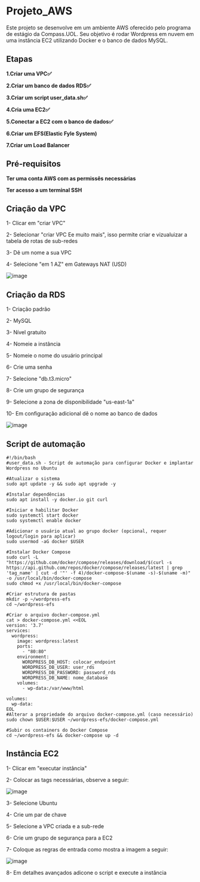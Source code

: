 # Projeto_AWS
Este projeto se desenvolve em um ambiente AWS oferecido pelo programa de estágio da Compass.UOL. Seu objetivo é rodar Wordpress em nuvem em uma instância EC2 utilizando Docker e o banco de dados MySQL.

## Etapas
**1.Criar uma VPC✅**

**2.Criar um banco de dados RDS✅**

**3.Criar um script user_data.sh✅** 

**4.Cria uma EC2✅** 

**5.Conectar a EC2 com o banco de dados✅**

**6.Criar um EFS(Elastic Fyle System)**

**7.Criar um Load Balancer**



## Pré-requisitos
**Ter uma conta AWS com as permissês necessárias**

**Ter acesso a um terminal SSH**


## Criação da VPC

1- Clicar em "criar VPC"

2- Selecionar "criar VPC Ee muito mais", isso permite criar e vizualuizar a tabela de rotas de sub-redes

3- Dê um nome a sua VPC

4- Selecione "em 1 AZ" em Gateways NAT (USD)

![image](https://github.com/user-attachments/assets/a240f985-ddfd-4425-89f7-70113c9c79ae)


## Criação da RDS

1- Criação padrão

2- MySQL

3- Nível gratuito

4- Nomeie a instância

5- Nomeie o nome do usuário principal

6- Crie uma senha

7- Selecione "db.t3.micro"

8- Crie um grupo de segurança 

9- Selecione a zona de disponibilidade "us-east-1a"

10- Em configuração adicional dê o nome ao banco de dados

![image](https://github.com/user-attachments/assets/3734e8d3-c3ae-4e9a-a2de-72385a295f82)



## Script de automação


```
#!/bin/bash
#user_data.sh - Script de automação para configurar Docker e implantar Wordpress no Ubuntu

#Atualizar o sistema
sudo apt update -y && sudo apt upgrade -y

#Instalar dependências
sudo apt install -y docker.io git curl

#Iniciar e habilitar Docker
sudo systemctl start docker
sudo systemctl enable docker

#Adicionar o usuário atual ao grupo docker (opcional, requer logout/login para aplicar)
sudo usermod -aG docker $USER

#Instalar Docker Compose
sudo curl -L "https://github.com/docker/compose/releases/download/$(curl -s https://api.github.com/repos/docker/compose/releases/latest | grep 'tag_name' | cut -d '"' -f 4)/docker-compose-$(uname -s)-$(uname -m)" -o /usr/local/bin/docker-compose
sudo chmod +x /usr/local/bin/docker-compose

#Criar estrutura de pastas
mkdir -p ~/wordpress-efs
cd ~/wordpress-efs

#Criar o arquivo docker-compose.yml
cat > docker-compose.yml <<EOL
version: '3.7'
services:
  wordpress:
    image: wordpress:latest
    ports:
      - "80:80"
    environment:
      WORDPRESS_DB_HOST: colocar_endpoint
      WORDPRESS_DB_USER: user_rds
      WORDPRESS_DB_PASSWORD: password_rds
      WORDPRESS_DB_NAME: nome_database
    volumes:
      - wp-data:/var/www/html

volumes:
  wp-data:
EOL
#Alterar a propriedade do arquivo docker-compose.yml (caso necessário)
sudo chown $USER:$USER ~/wordpress-efs/docker-compose.yml

#Subir os containers do Docker Compose
cd ~/wordpress-efs && docker-compose up -d
````


## Instância EC2

1- Clicar em "executar instância"

2- Colocar as tags necessárias, observe a seguir:

![image](https://github.com/user-attachments/assets/11ea68e8-d364-4e83-9813-914a4f702e40)

3- Selecione Ubuntu

4- Crie um par de chave

5- Selecione a VPC criada e a sub-rede

6- Crie um grupo de segurança para a EC2

7- Coloque as regras de entrada como mostra a imagem a seguir:

![image](https://github.com/user-attachments/assets/f6ef1a00-f42f-4282-bed4-ae77e45e558f)

8- Em detalhes avançados adicone o script e execute a instância
